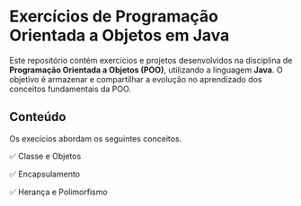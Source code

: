 # Exercícios de Programação Orientada a Objetos em Java

Este repositório contém exercícios e projetos desenvolvidos na disciplina de **Programação Orientada a Objetos (POO)**, utilizando a linguagem **Java**. O objetivo é armazenar e compartilhar a evolução no aprendizado dos conceitos fundamentais da POO.

## Conteúdo 

Os execícios abordam os seguintes conceitos.

✅ Classe e Objetos

✅ Encapsulamento

✅ Herança e Polimorfismo 